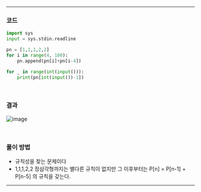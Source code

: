 ___
### 코드
```python
import sys
input = sys.stdin.readline

pn = [1,1,1,2,2]
for i in range(4, 100):
    pn.append(pn[i]+pn[i-4])

for _ in range(int(input())):
    print(pn[int(input())-1])
```
<br>

### 결과
![image](https://user-images.githubusercontent.com/50696567/197915783-70344bbb-c0e2-4668-b178-ec1faad5de73.png)

<br>

### 풀이 방법
- 규칙성을 찾는 문제이다
- 1,1,1,2,2 정삼각형까지는 별다른 규칙이 없지만 그 이후부터는 P[n] = P[n-1] + P[n-5] 의 규칙을 갖는다.
___
